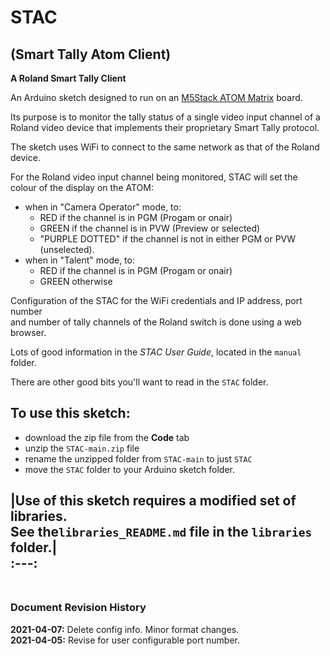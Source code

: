 # STAC  
## (Smart Tally Atom Client)  
**A Roland Smart Tally Client**  

An Arduino sketch designed to run on an [M5Stack ATOM Matrix](https://docs.m5stack.com/#/en/core/atom_matrix) board.

Its purpose is to monitor the tally status of a single video input channel 
of a Roland video device that implements their proprietary Smart Tally protocol.

The sketch uses WiFi to connect to the same network as that of the Roland device.

For the Roland video input channel being monitored, STAC will set
the colour of the display on the ATOM:

+ when in "Camera Operator" mode, to:  
     - RED if the channel is in PGM (Progam or onair)
     - GREEN if the channel is in PVW (Preview or selected)
     - "PURPLE DOTTED" if the channel is not in either PGM or PVW (unselected).  
+ when in "Talent" mode, to:
     - RED if the channel is in PGM (Progam or onair)
     - GREEN otherwise

Configuration of the STAC for the WiFi credentials and IP address, port number  
and number of tally channels of the Roland switch is done using a web browser.

Lots of good information in the *STAC User Guide*, located in the `manual` folder.

There are other good bits you'll want to read in the `STAC` folder.

## To use this sketch:

* download the zip file from the **Code** tab
* unzip the `STAC-main.zip` file
* rename the unzipped folder from  `STAC-main` to just `STAC`
* move the `STAC` folder to your Arduino sketch folder.

|Use of this sketch requires a modified set of libraries. <br>See the`libraries_README.md` file in the `libraries` folder.|  
:---:
<br><br>
---

### Document Revision History

**2021-04-07:** Delete config info. Minor format changes.  
**2021-04-05:** Revise for user configurable port number.
